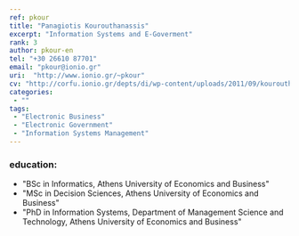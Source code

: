 ```yaml
---
ref: pkour
title: "Panagiotis Kourouthanassis"
excerpt: "Information Systems and E-Goverment"
rank: 3
author: pkour-en
tel: "+30 26610 87701"
email: "pkour@ionio.gr"
uri:  "http://www.ionio.gr/~pkour"
cv: "http://corfu.ionio.gr/depts/di/wp-content/uploads/2011/09/kourouthanassis_cv_en_2011.pdf"
categories:
 - ""
tags: 
 - "Electronic Business"
 - "Electronic Government"
 - "Information Systems Management"
---
```


### education:
  - "BSc in Informatics, Athens University of Economics and Business"
  - "MSc in Decision Sciences, Athens University of Economics and Business"
  - "PhD in Information Systems, Department of Management Science and Technology, Athens University of Economics and Business"

